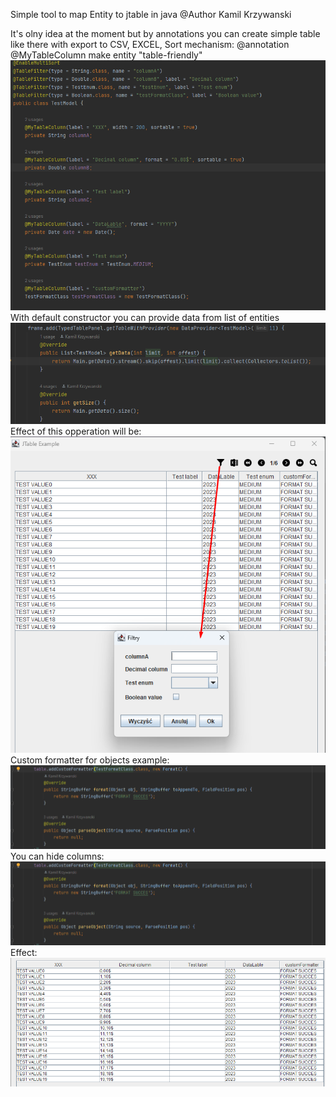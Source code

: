 Simple tool to map Entity to jtable in java 
@Author Kamil Krzywanski


It's olny idea at the moment but by annotations you can create simple table
like there with export to CSV, EXCEL, Sort mechanism: 
@annotation @MyTableColumn make entity "table-friendly"
![img_3.png](img_3.png)
With default constructor you can provide data from list of entities
![img.png](images/img_6.png)
Effect of this opperation will be: <br>
![img_4.png](img_4.png)
Custom formatter for objects example:
![img.png](img.png)
You can hide columns:
![img_9.png](img.png)
Effect: 
![img_1.png](img_1.png)